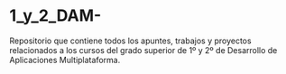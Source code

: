 # 1_y_2_DAM-
Repositorio que contiene todos los apuntes, trabajos y proyectos relacionados a los cursos del grado superior de 1º y 2º de Desarrollo de Aplicaciones Multiplataforma.
